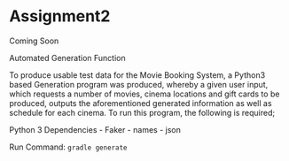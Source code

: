 # Assignment2


Coming Soon

Automated Generation Function

  To produce usable test data for the Movie Booking System, a Python3 based Generation program was produced, whereby a given user input, which requests a number of movies, cinema locations and gift cards to be produced, outputs the aforementioned generated information as well as schedule for each cinema. To run this program, the following is required;
  
  Python 3 Dependencies
    - Faker
    - names
    - json
    
  Run Command:
    `gradle generate`
